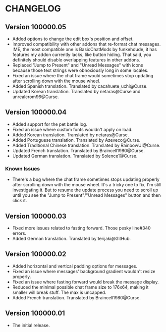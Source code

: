 # CHANGELOG

## Version 100000.05

- Added options to change the edit box's position and offset.
- Improved compatibility with other addons that re-format chat messages. IME, the most compatible
  one is BasicChatMods by funkehdude, it has features my addon currently lacks, like button hiding.
  That said, you definitely should disable overlapping features in other addons.
- Replaced "Jump to Present" and "Unread Messages" with icons because those text strings were
  obnoxiously long in some locales.
- Fixed an issue where the chat frame would sometimes stop updating after scrolling down with the
  mouse wheel.
- Added Spanish translation. Translated by cacahuete_uchi@Curse.
- Updated Korean translation. Translated by netaras@Curse and unrealcrom96@Curse.

## Version 100000.04

- Added support for the pet battle log.
- Fixed an issue where custom fonts wouldn't apply on load. 
- Added Korean translation. Translated by netaras@Curse.
- Added Portuguese translation. Translated by Azeveco@Curse.
- Added Traditional Chinese translation. Translated by RainbowUI@Curse.
- Updated French translation. Translated by Braincell1980@Curse.
- Updated German translation. Translated by Solence1@Curse.

### Known Issues

- There's a bug where the chat frame sometimes stops updating properly after scrolling down with
  the mouse wheel. It's a tricky one to fix, I'm still investigating it. But to resume the update
  process you need to scroll up until you see the "Jump to Present"/"Unread Messages" button and
  then click it.

## Version 100000.03

- Fixed more issues related to fasting forward. Those pesky line#340 errors.
- Added German translation. Translated by terijaki@GitHub.

## Version 100000.02

- Added horizontal and vertical padding options for messages.
- Fixed an issue where messages' background gradient wouldn't resize properly.
- Fixed an issue where fasting forward would break the message display.
- Reduced the minimal possible chat frame size to 176x64, making it smaller will break stuff.
  The max is uncapped.
- Added French translation. Translated by Braincell1980@Curse.

## Version 100000.01

- The initial release.
